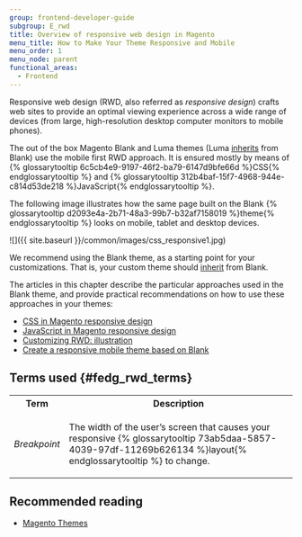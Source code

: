 ```yaml
---
group: frontend-developer-guide
subgroup: E_rwd
title: Overview of responsive web design in Magento
menu_title: How to Make Your Theme Responsive and Mobile
menu_order: 1
menu_node: parent
functional_areas:
  - Frontend
---
```


Responsive web design (RWD, also referred as <i>responsive design</i>) crafts web sites to provide an optimal viewing experience across a wide range of devices (from large, high-resolution desktop computer monitors to mobile phones).

The out of the box Magento Blank and Luma themes (Luma <a href="{{ page.baseurl }}/frontend-dev-guide/themes/theme-inherit.html" target="_blank">inherits</a> from Blank) use the mobile first RWD approach. It is ensured mostly by means of {% glossarytooltip 6c5cb4e9-9197-46f2-ba79-6147d9bfe66d %}CSS{% endglossarytooltip %} and {% glossarytooltip 312b4baf-15f7-4968-944e-c814d53de218 %}JavaScript{% endglossarytooltip %}.


The following image illustrates how the same page built on the Blank {% glossarytooltip d2093e4a-2b71-48a3-99b7-b32af7158019 %}theme{% endglossarytooltip %} looks on mobile, tablet and desktop devices.

![]({{ site.baseurl }}/common/images/css_responsive1.jpg)


We recommend using the Blank theme, as a starting point for your customizations. That is, your custom theme should <a href="{{ page.baseurl }}/frontend-dev-guide/themes/theme-inherit.html" target="_blank">inherit</a> from Blank.

The articles in this chapter describe the particular approaches used in the Blank theme, and provide practical recommendations on how to use these approaches in your themes:

<ul>
<li> 
<a href="{{ page.baseurl }}/frontend-dev-guide/responsive-web-design/rwd_css.html" target="_blank">CSS in Magento responsive design</a>
</li>
<li>
<a href="{{ page.baseurl }}/frontend-dev-guide/responsive-web-design/rwd_js.html" target="_blank">JavaScript in Magento responsive design</a>
</li>
<li>
<a href="{{ page.baseurl }}/frontend-dev-guide/responsive-web-design/rwd_practice.html" target="_blank">Customizing RWD: illustration</a>
</li>

<li>
<a href="{{ page.baseurl }}/frontend-dev-guide/responsive-web-design/rwd_mobile.html" target="_blank">Create a responsive mobile theme based on Blank</a>
</li>

</ul>

## Terms used   {#fedg_rwd_terms}

<table>
<tr>
<th>
Term
</th>
<th>
Description
</th>
</tr>
<tr>
<td>
<i>Breakpoint</i>
</td>
<td>

The width of the user’s screen that causes your responsive {% glossarytooltip 73ab5daa-5857-4039-97df-11269b626134 %}layout{% endglossarytooltip %} to change.

</td>
</tr>
</table>

## Recommended reading

*	<a href="{{ page.baseurl }}/frontend-dev-guide/themes/theme-general.html" target="_blank">Magento Themes</a>



